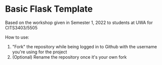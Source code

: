 # Basic Flask Template

Based on the workshop given in Semester 1, 2022 to students at UWA for CITS3403/5505

How to use:
1. "Fork" the repository while being logged in to Github with the username you're using for the project
2. (Optional) Rename the repository once it's your own fork

